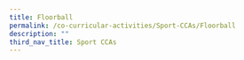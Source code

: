 ```yaml
---
title: Floorball
permalink: /co-curricular-activities/Sport-CCAs/Floorball
description: ""
third_nav_title: Sport CCAs
---
```

